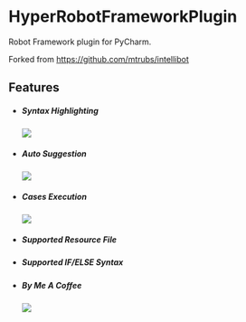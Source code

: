 # HyperRobotFrameworkPlugin
<!-- Plugin description -->
Robot Framework plugin for PyCharm.

Forked from https://github.com/mtrubs/intellibot
## Features
* ##### Syntax Highlighting
    ![](https://raw.githubusercontent.com/jnhyperion/HyperRobotFrameworkPlugin/main/docs/imgs/syntax_highlighting.png)
* ##### Auto Suggestion
    ![](https://raw.githubusercontent.com/jnhyperion/HyperRobotFrameworkPlugin/main/docs/imgs/auto_suggestion.png)
* ##### Cases Execution
    ![](https://raw.githubusercontent.com/jnhyperion/HyperRobotFrameworkPlugin/main/docs/imgs/cases_execution.png)
* ##### Supported Resource File
* ##### Supported IF/ELSE Syntax
* ##### By Me A Coffee
    ![](https://raw.githubusercontent.com/jnhyperion/HyperRobotFrameworkPlugin/main/docs/imgs/qr.png)
<!-- Plugin description end -->

